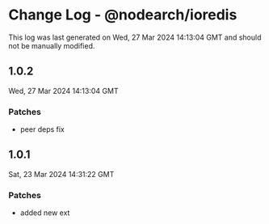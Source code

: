 # Change Log - @nodearch/ioredis

This log was last generated on Wed, 27 Mar 2024 14:13:04 GMT and should not be manually modified.

## 1.0.2
Wed, 27 Mar 2024 14:13:04 GMT

### Patches

-  peer deps fix

## 1.0.1
Sat, 23 Mar 2024 14:31:22 GMT

### Patches

- added new ext

